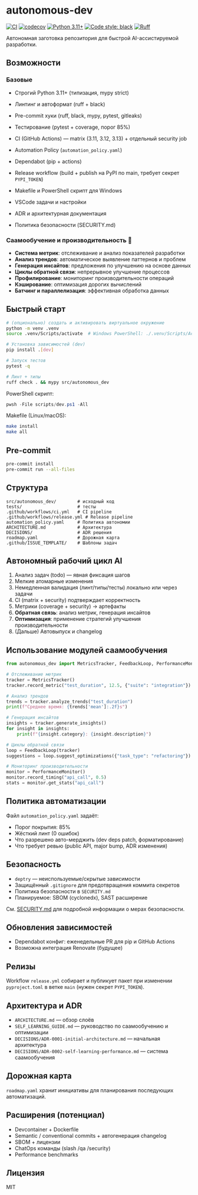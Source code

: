 # autonomous-dev

[![CI](https://github.com/rissottipaul-boop/AI-PRO/actions/workflows/ci.yml/badge.svg)](https://github.com/rissottipaul-boop/AI-PRO/actions/workflows/ci.yml)
[![codecov](https://codecov.io/gh/rissottipaul-boop/AI-PRO/branch/main/graph/badge.svg)](https://codecov.io/gh/rissottipaul-boop/AI-PRO)
[![Python 3.11+](https://img.shields.io/badge/python-3.11+-blue.svg)](https://www.python.org/downloads/)
[![Code style: black](https://img.shields.io/badge/code%20style-black-000000.svg)](https://github.com/psf/black)
[![Ruff](https://img.shields.io/endpoint?url=https://raw.githubusercontent.com/astral-sh/ruff/main/assets/badge/v2.json)](https://github.com/astral-sh/ruff)

Автономная заготовка репозитория для быстрой AI-ассистируемой разработки.

## Возможности

### Базовые
- Строгий Python 3.11+ (типизация, mypy strict)
- Линтинг и автоформат (ruff + black)
- Pre-commit хуки (ruff, black, mypy, pytest, gitleaks)
- Тестирование (pytest + coverage, порог 85%)
- CI (GitHub Actions) — matrix (3.11, 3.12, 3.13) + отдельный security job

- Automation Policy (`automation_policy.yaml`)
- Dependabot (pip + actions)
- Release workflow (build + publish на PyPI по main, требует секрет `PYPI_TOKEN`)
- Makefile и PowerShell скрипт для Windows
- VSCode задачи и настройки
- ADR и архитектурная документация
- Политика безопасности (SECURITY.md)

### Саамообучение и производительность 🚀
- **Система метрик**: отслеживание и анализ показателей разработки
- **Анализ трендов**: автоматическое выявление паттернов и проблем
- **Генерация инсайтов**: предложения по улучшению на основе данных
- **Циклы обратной связи**: непрерывное улучшение процессов
- **Профилирование**: мониторинг производительности операций
- **Кэширование**: оптимизация дорогих вычислений
- **Батчинг и параллелизация**: эффективная обработка данных

## Быстрый старт

```bash
# (опционально) создать и активировать виртуальное окружение
python -m venv .venv
source .venv/Scripts/activate  # Windows PowerShell: ./.venv/Scripts/Activate.ps1

# Установка зависимостей (dev)
pip install .[dev]

# Запуск тестов
pytest -q

# Линт + типы
ruff check . && mypy src/autonomous_dev
```

PowerShell скрипт:

```powershell
pwsh -File scripts/dev.ps1 -All
```

Makefile (Linux/macOS):

```bash
make install
make all
```

## Pre-commit

```bash
pre-commit install
pre-commit run --all-files
```

## Структура

```text
src/autonomous_dev/        # исходный код
tests/                     # тесты
.github/workflows/ci.yml   # CI pipeline
.github/workflows/release.yml # Release pipeline
automation_policy.yaml     # Политика автономии
ARCHITECTURE.md            # Архитектура
DECISIONS/                 # ADR решения
roadmap.yaml               # Дорожная карта
.github/ISSUE_TEMPLATE/    # Шаблоны задач
```

## Автономный рабочий цикл AI

1. Анализ задач (todo) — явная фиксация шагов
2. Мелкие атомарные изменения
3. Немедленная валидация (линт/типы/тесты) локально или через задачи
4. CI (matrix + security) подтверждает корректность
5. Метрики (coverage + security) → артефакты
6. **Обратная связь**: анализ метрик, генерация инсайтов
7. **Оптимизация**: применение стратегий улучшения производительности
8. (Дальше) Автовыпуск и changelog

## Использование модулей саамообучения

```python
from autonomous_dev import MetricsTracker, FeedbackLoop, PerformanceMonitor

# Отслеживание метрик
tracker = MetricsTracker()
tracker.record_metric("test_duration", 12.5, {"suite": "integration"})

# Анализ трендов
trends = tracker.analyze_trends("test_duration")
print(f"Среднее время: {trends['mean']:.2f}s")

# Генерация инсайтов
insights = tracker.generate_insights()
for insight in insights:
    print(f"{insight.category}: {insight.description}")

# Циклы обратной связи
loop = FeedbackLoop(tracker)
suggestions = loop.suggest_optimizations({"task_type": "refactoring"})

# Мониторинг производительности
monitor = PerformanceMonitor()
monitor.record_timing("api_call", 0.5)
stats = monitor.get_stats("api_call")
```

## Политика автоматизации

Файл `automation_policy.yaml` задаёт:

- Порог покрытия: 85%
- Жёсткий линт (0 ошибок)
- Что разрешено авто-мерджить (dev deps patch, форматирование)
- Что требует ревью (public API, major bump, ADR изменения)

## Безопасность


- `deptry` — неиспользуемые/скрытые зависимости
- Защищённый `.gitignore` для предотвращения коммита секретов
- Политика безопасности в `SECURITY.md`
- Планируемое: SBOM (cyclonedx), SAST расширение

См. [SECURITY.md](SECURITY.md) для подробной информации о мерах безопасности.

## Обновления зависимостей

- Dependabot конфиг: еженедельные PR для pip и GitHub Actions
- Возможна интеграция Renovate (будущее)

## Релизы

Workflow `release.yml` собирает и публикует пакет при изменении `pyproject.toml` в ветке `main` (нужен секрет `PYPI_TOKEN`).

## Архитектура и ADR

- `ARCHITECTURE.md` — обзор слоёв
- `SELF_LEARNING_GUIDE.md` — руководство по саамообучению и оптимизации
- `DECISIONS/ADR-0001-initial-architecture.md` — начальная архитектура
- `DECISIONS/ADR-0002-self-learning-performance.md` — система саамообучения

## Дорожная карта

`roadmap.yaml` хранит инициативы для планирования последующих автоматизаций.

## Расширения (потенциал)

- Devcontainer + Dockerfile
- Semantic / conventional commits + автогенерация changelog
- SBOM + лицензии
- ChatOps команды (slash /qa /security)
- Performance benchmarks

## Лицензия

MIT
